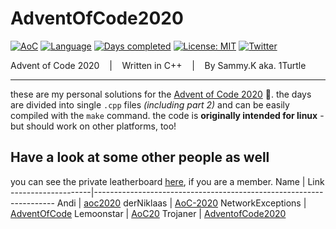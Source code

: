 # AdventOfCode2020

[![AoC](https://img.shields.io/badge/Advent%20of%20Code-2020-8803ec?style=for-the-badge)](https://adventofcode.com/)
[![Language](https://img.shields.io/badge/Powered%20by-C%2B%2B-ff69b4?style=for-the-badge)](https://de.wikipedia.org/wiki/C%2B%2B)
[![Days completed](https://img.shields.io/badge/Survived%20Days-4-red?style=for-the-badge)](https://github.com/1Turtle/AdventOfCode2020/find/main)
[![License: MIT](https://img.shields.io/github/license/1Turtle/AdventOfCode2020?style=for-the-badge)](https://mit-license.org/)
[![Twitter](https://img.shields.io/twitter/follow/EinBaumeister?style=for-the-badge)](https://twitter.com/Einbaumeister?ref_src=twsrc%5Etfw)

Advent of Code 2020 &nbsp;&nbsp; | &nbsp;&nbsp; Written in C++ &nbsp;&nbsp; | &nbsp;&nbsp; By Sammy.K aka. 1Turtle
- - - -

these are my personal solutions for the [Advent of Code 2020](https://adventofcode.com/2020) 🎄. the days are divided into single ``.cpp`` files _(including part 2)_ and can be easily compiled with the ``make`` command.
the code is **originally intended for linux** - but should work on other platforms, too!

## Have a look at some other people as well
you can see the private leatherboard [here](https://adventofcode.com/2020/leaderboard/private/view/670567 "Link to https://adventofcode.com/"), if you are a member.
Name                | Link
--------------------|--------------------------------------------------------------------
Andi                | [aoc2020](https://github.com/andi-makes/aoc2020 "goes to the repo")
derNiklaas          | [AoC-2020](https://github.com/derNiklaas/AoC-2020 "goes to the repo")
NetworkExceptions   | [AdventOfCode](https://github.com/networkException/AdventOfCode "goes to the repo")
Lemoonstar          | [AoC20](https://github.com/LeMoonStar/AoC20 "goes to the repo")
Trojaner            | [AdventofCode2020](https://github.com/TrojanerHD/AdventofCode2020 "goes to the repo")
